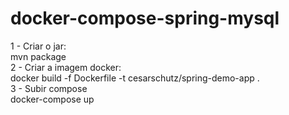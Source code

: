 # docker-compose-spring-mysql

1 - Criar o jar:<br>mvn package<br>
2 - Criar a imagem docker:<br>docker build -f Dockerfile -t cesarschutz/spring-demo-app . <br>
3 - Subir compose<br>docker-compose up<br>
